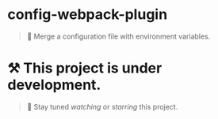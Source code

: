 # config-webpack-plugin

> 💫 Merge a configuration file with environment variables.

# ⚒ This project is under development.

> 💁 Stay tuned *watching* or *starring* this project.
